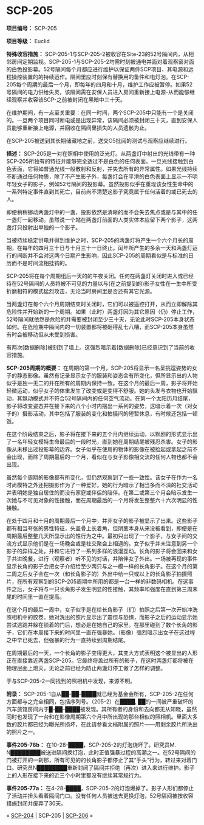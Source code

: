 # SCP-205
                        


**项目编号：** SCP-205

**项目等级：** Euclid

**特殊收容措施：** SCP-205-1与SCP-205-2被收容在Site-23的52号隔间内，从相邻房间定期监视。SCP-205-1与SCP-205-2均需时刻被通电并面对着观察窗对面的白色投影幕。52号隔间每个月都应进行维护以保证两件SCP项目、其电源和远程操控装置的的持续运作。隔间里应时刻保有替换用的备件和电灯泡。在SCP-205每个周期的最后一个月，即每年的四月和十月，维护工作应被暂停。如果52号隔间的电力供给失灵，该隔间需在安保人员进入房间重新接上电源-从而能够继续观察并收容该SCP-之前被封闭在黑暗中三十天。

在维护期间，有一点至关重要：在同一时间，两个SCP-205中只能有一个是关闭的。一旦两个项目同时断电或是出现异常，该隔间必须被封闭三十天，直到安保人员能够重新接上电源，并回收在隔间里损失的人员遗骸为止。

在SCP-205被送到其长期储藏地之前，送交O5批阅的测试与观察应继续进行。

**描述：** SCP-205是一对在照相中使用的泛光灯。从两盏灯中射出的光线带有一种SCP-205所独有的特征并能够完全透过不是白色的任何表面。一旦光线接触到白色表面，它将如普通光线一般散射和反射，并失去所有的异常属性。如果光线持续不断通过任何物质，除了不产生影子外，每盏灯会在平滑的白色表面上显示一不明年轻女子的影子，例如52号隔间的投影幕。虽然投影似乎在重现该女性生命中的一系列特定事件直到其死亡，目前尚不清楚这影子究竟属于任何活着的或已死去的人。

即便稍稍挪动两盏灯中的一盏，投影依然是清晰的而不会失去焦点或是与其中的任一盏灯一起移动。虽然说一个站在两盏灯前面的人类实体本应留下两个影子，这两盏灯只投射出单独的一个影子。

当被持续稳定供电并得到维护之时，SCP-205的两盏灯将产生一个六个月长的周期，在每年的四月三十日与十月三十一日终止。闰年所产生的多余一天和两盏灯运行的间断并不会对这两个日期产生影响，因此SCP-205的周期看似是与标准的日历而不是时间流相挂钩的。

SCP-205将在每个周期组后一天的的午夜关闭。任何在两盏灯关闭时进入或已经待在52号隔间的人员将被不可见的力量以与(在之前提到的)影子女性在一生中所受折磨相符的模式猛烈攻击，无论当时房间里是否还有其它光源。

当两盏灯在每个六个月周期结束时关闭时，它们可以被遥控打开，从而立即解除其危险性并开始新的一个周期。如果（此时）两盏灯因为其它原因（仍）停止工作，52号隔间就依然是危险的并需要被封闭至少三十天，无论此时SCP-205本身状态如何。在危险期中隔间内的一切装置都将被砸得乱七八糟，而SCP-205本身虽然有时会被移动但从未受到损害。

有两次[数据删除]被刻到了墙上。这强烈暗示着[数据删除]已经意识到了当前的收容措施。

**SCP-205周期的概要：** 在周期的第一个月，SCP-205将显示一名呈挑逗姿势的女子的静态影像。虽然有记录显示女子的服装和姿态会有所变化，但所显示出的人物似乎是独一无二的并在所有的周期内保持一致。在这个月的最后一周，影子将开始轻微运动，似乎女子的体重发生了改变或是变得不舒服。她的头发与衣物也开始飘动，其飘动模式并不符合52号隔间内的任何空气流动。在第一个太阳历月结尾，影子将改变姿态并在接下来的八个小时内摆出一系列的姿势，这暗示着一次（对女子的）摄影活动，其中包括了服装的变化和拍摄间的短暂休息，有时候还包括一顿饭。

在这个阶段结束之后，影子将在接下来的五个月内继续运动，以默剧的形式显示出了一名年轻女模特生命最后的一段时光，直到她在周期结尾被残忍杀害。女子的影像从未移出过投影幕的边界。女子似乎在使用的物体的影像在被捡起或拿起之前不会出现，而除了周期最后的一个月，看似在与女子影像相交流的任何人物也都不会出现。

虽然每个周期的影像都有所变化，但仍然观察到了一些一致性。该女子在作为一名时尚模特之外还把摄影作为了一种爱好。她的行为暗示了相当多而不深的社交活动并表明她是独自居住的而没有家庭或伴侣的陪伴。在第二或第三个月会暗示发生一次她与不可见对象的性接触，而在周期最后的一个月将发生整整六十六次明显的性接触。

在处于四月和十月的周期最后一个月中，并非女子的影子被显示了出来。这些影子都有相当夸张的男性特征，头盖骨上长着角，但阴茎本身从来没被看到，即便是在周期最后整整几天所显示出的性行为之中。最初只出现了一个影子，与女子间的交流方式显示他们是在一场晚会或是社交聚会上相遇的。女子似乎并未注意到另一个影子的异样之处，并和它进行了一系列多样的浪漫互动。长角的影子将会回来和女子共进晚餐，进行（观察者）听不见的对话，并陪伴女子外出。一场被再现的事件显示长角的影子会把女子介绍给至少两只与之一模一样的长角影子。在这个月的第二周之后女子会在一次（和长角影子的）外出中给一只或以上的长角影子拍摄照片，在所有观察到的SCP-205周期中所用的都是一台一样的非数码相机。在这事件之后，女子将与一只长角影子发生明显的性接触，其频率和强度在直到第三周末尾的时间里一直在提高。

在这个月的最后一周中，女子似乎是在给长角影子（们）拍照之后第一次开始冲洗照相机中的胶卷。她对洗出的照片显示出了震惊与恐惧，而影子之后的运动显示她尝试逃跑并躲在锁着的门后，想必是在她自己的家里。在那里碰到了数个长角的影子，它们在本周接下来的时间里一直在强暴她。（影像）强烈暗示出女子在这过程之中早已死去，但强暴的行为一直持续到周期结尾。

在周期最后的一天，一个长角的影子变得更大，其变大方式表明这个被显出的人形正在直接靠近两盏SCP-205。它最终将盖过所有的影子，在这时两盏灯都将被在物理层面上熄灭，无论之前已经为防止两盏灯停工做了怎样的调整。



于与SCP-205-2一同找到的照相机中发现，来源不明。



**附录：** SCP-205-1自从██-██-████就已经为基金会所有，SCP-205-2在任何方面都与之完全相同，包括序列号。（205-2）在████, ██的一间被严重破坏的汽车旅馆房间内于█-██-████被发现。其所有者的身份和去向都无从知晓，虽然同时也发现了一台和在影像周期第六个月中所出现的那台相似的照相机。里面大多数的胶片都已经为曝光所损坏，在此请参看文档附属的照片——用剩余胶片所洗出的照片之一。

**事件205-76b：** 在10-28-████，SCP-205-2的灯泡烧坏了。研究员M. N████████被送进隔间换灯泡，此时正值强暴过程的高潮之一。在52号隔间的门被打开的一刹那，所有可见的的长角影子都停止了其“手头”行为，转过来对着门口。研究员N████████重新封闭了隔间并拒绝（再次）进入来进行维护。影子上的人形在接下来的近三个小时里都没有继续其常规行为。

**事件205-77a：** 在4-28-████，SCP-205-2的灯泡爆掉了。影子人形们都停止了活动并扭头看着隔间门口。没有任何人员被送去更换灯泡，52号隔间被按收容措施封闭并废弃了30天。



« [SCP-204](/scp-204) | SCP-205 | [SCP-206](/scp-206) »





                    